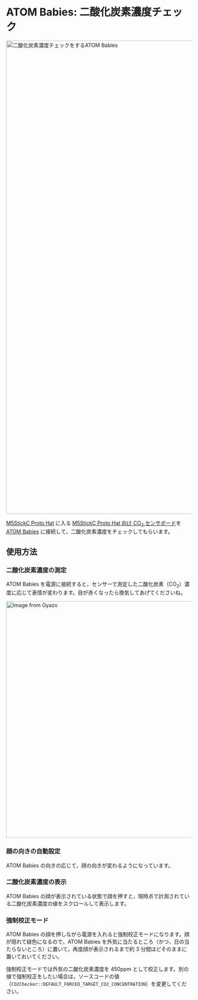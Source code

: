 # ATOM Babies: 二酸化炭素濃度チェック

<a href="https://gyazo.com/78703d4c5b78e80e5e16b9ceb2aba170"><img src="https://i.gyazo.com/78703d4c5b78e80e5e16b9ceb2aba170.jpg" alt="二酸化炭素濃度チェックをするATOM Babies" width="1280"/></a>

[M5StickC Proto Hat](https://shop.m5stack.com/products/m5stickc-proto-hat) に入る [M5StickC Proto Hat 向け CO<sub>2</sub> センサボード](https://mktechlab.net/co2-sensor-board-scd4x/)を[ATOM Babies](https://github.com/3110/atom-babies-arduino) に接続して，二酸化炭素濃度をチェックしてもらいます。

## 使用方法

### 二酸化炭素濃度の測定

ATOM Babies を電源に接続すると，センサーで測定した二酸化炭素（CO<sub>2</sub>）濃度に応じて表情が変わります。目が赤くなったら換気してあげてくださいね。

<a href="https://gyazo.com/5952d07fde8e08046e9b6952194bbf80"><img src="https://i.gyazo.com/5952d07fde8e08046e9b6952194bbf80.png" alt="Image from Gyazo" width="640"/></a>

### 顔の向きの自動設定

ATOM Babies の向きの応じて，顔の向きが変わるようになっています。

### 二酸化炭素濃度の表示

ATOM Babies の顔が表示されている状態で顔を押すと，現時点で計測されている二酸化炭素濃度の値をスクロールして表示します。

### 強制校正モード

ATOM Babies の顔を押しながら電源を入れると強制校正モードになります。顔が隠れて緑色になるので，ATOM Babies を外気に当たるところ（かつ，日の当たらないところ）に置いて，再度顔が表示されるまで約 3 分間ほどそのままに置いておいてください。

強制校正モードでは外気の二酸化炭素濃度を 450ppm として校正します。別の値で強制校正をしたい場合は，ソースコードの値（`CO2Checker::DEFAULT_FORCED_TARGET_CO2_CONCENTRATION`）を変更してください。
